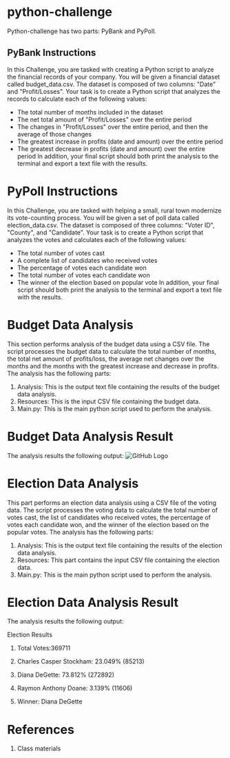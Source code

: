 # python-challenge
Python-challenge has two parts: PyBank and PyPoll.
## PyBank Instructions
In this Challenge, you are tasked with creating a Python script to analyze the financial records of your company. You will be given a financial dataset called budget_data.csv. The dataset is composed of two columns: "Date" and "Profit/Losses".
Your task is to create a Python script that analyzes the records to calculate each of the following values:
- The total number of months included in the dataset
- The net total amount of "Profit/Losses" over the entire period
- The changes in "Profit/Losses" over the entire period, and then the average of those changes
- The greatest increase in profits (date and amount) over the entire period
- The greatest decrease in profits (date and amount) over the entire period
In addition, your final script should both print the analysis to the terminal and export a text file with the results.
# PyPoll Instructions
In this Challenge, you are tasked with helping a small, rural town modernize its vote-counting process.
You will be given a set of poll data called election_data.csv. The dataset is composed of three columns: "Voter ID", "County", and "Candidate". Your task is to create a Python script that analyzes the votes and calculates each of the following values:
- The total number of votes cast
- A complete list of candidates who received votes
- The percentage of votes each candidate won
- The total number of votes each candidate won
- The winner of the election based on popular vote
In addition, your final script should both print the analysis to the terminal and export a text file with the results.
# Budget Data Analysis
This section performs analysis of the budget data using a CSV file. The script processes the budget data to calculate the total number of months, the total net amount of profits/loss, the average net changes over the months and the months with the greatest increase and decrease in profits.
The analysis has the following parts:
1. Analysis: This is the output text file containing the results of the budget data analysis.
2. Resources: This is the input CSV file containing the budget data.
3. Main.py: This is the main python script used to perform the analysis.
# Budget Data Analysis Result
The analysis results the following output: ![GitHub Logo](/images/logo.png)


# Election Data Analysis
This part performs an election data analysis using a CSV file of the voting data. The script processes the voting data to calculate the total number of votes cast, the list of candidates who received votes, the percentage of votes each candidate won, and the winner of the election based on the popular votes.
The analysis has the following parts:
1. Analysis: This is the output text file containing the results of the election data analysis.
2. Resources: This part contains the input CSV file containing the election data.
3. Main.py: This is the main python script used to perform the analysis.

# Election Data Analysis Result
The analysis results the following output:

  Election Results
    
1. Total Votes:369711
        
2. Charles Casper Stockham: 23.049% (85213)
3. Diana DeGette: 73.812% (272892)
4. Raymon Anthony Doane: 3.139% (11606)
           
5. Winner: Diana DeGette


 # References
1. Class materials

